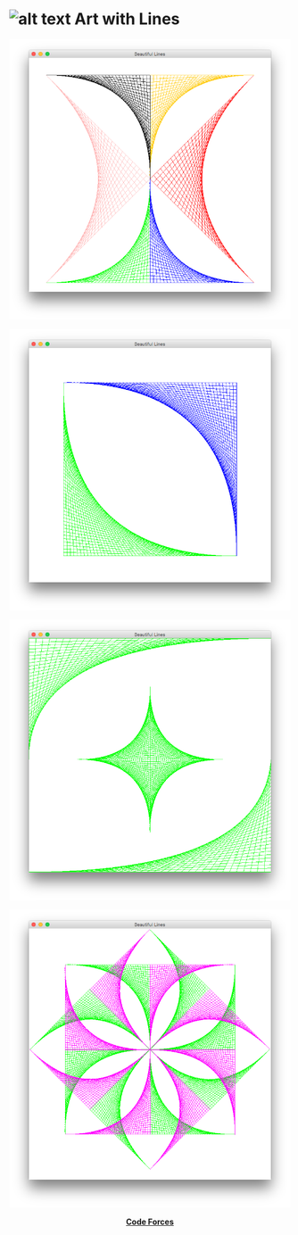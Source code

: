 # ![alt text](https://secure.gravatar.com/blavatar/4560c02ab420ca3cefc52ab44e8aefc1?s=32) Art with Lines

<center>
	
![Alt Image Text](Graphics/Art1.png)

![Alt Image Text](Graphics/Art2.png)

![Alt Image Text](Graphics/Art3.png)

![Alt Image Text](Graphics/Art4.png)

[**Code Forces**](CodeForces/)

</center>